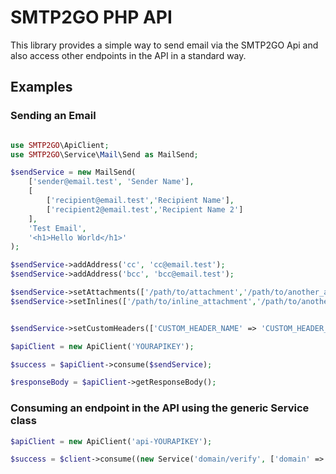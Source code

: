 # SMTP2GO PHP API

This library provides a simple way to send email via the SMTP2GO Api and also access other endpoints in the API in a standard way.

## Examples

### Sending an Email
```php

use SMTP2GO\ApiClient;
use SMTP2GO\Service\Mail\Send as MailSend;

$sendService = new MailSend(
    ['sender@email.test', 'Sender Name'],
    [
        ['recipient@email.test','Recipient Name'],
        ['recipient2@email.test','Recipient Name 2']
    ],
    'Test Email',
    '<h1>Hello World</h1>'
);

$sendService->addAddress('cc', 'cc@email.test');
$sendService->addAddress('bcc', 'bcc@email.test');

$sendService->setAttachments(['/path/to/attachment','/path/to/another_attachment']);
$sendService->setInlines(['/path/to/inline_attachment','/path/to/another_inline_attachment']);


$sendService->setCustomHeaders(['CUSTOM_HEADER_NAME' => 'CUSTOM_HEADER_VALUE']);

$apiClient = new ApiClient('YOURAPIKEY');

$success = $apiClient->consume($sendService);

$responseBody = $apiClient->getResponseBody();
```

### Consuming an endpoint in the API using the generic Service class
```php
$apiClient = new ApiClient('api-YOURAPIKEY');

$success = $client->consume((new Service('domain/verify', ['domain' => 'mydomain.tld'])));
```